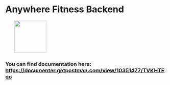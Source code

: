# Anywhere Fitness Backend # 


&nbsp; &nbsp; &nbsp; &nbsp;<img height="100" width="100" src="https://cdn.jsdelivr.net/npm/simple-icons@v3/icons/postman.svg" />

### You can find documentation here:  https://documenter.getpostman.com/view/10351477/TVKHTEqo    






